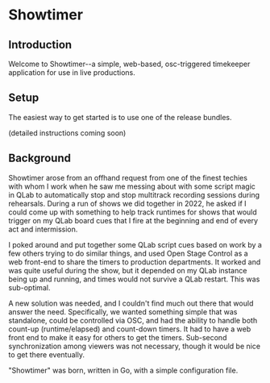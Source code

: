 # Showtimer
## Introduction
Welcome to Showtimer--a simple, web-based, osc-triggered timekeeper
application for use in live productions. 

## Setup
The easiest way to get started is to use one of the release bundles.

(detailed instructions coming soon)

## Background
Showtimer arose from an offhand request from one of the finest techies
with whom I work when he saw me messing about with some script magic
in QLab to automatically stop and stop multitrack recording sessions
during rehearsals. During a run of shows we did together in 2022, he 
asked if I could come up with something to help track runtimes for 
shows that would trigger on my QLab board cues that I fire at the 
beginning and end of every act and intermission. 

I poked around and put together some QLab script cues based on work
by a few others trying to do similar things, and used Open Stage
Control as a web front-end to share the timers to production 
departments. It worked and was quite useful during the show, but it
depended on my QLab instance being up and running, and times would
not survive a QLab restart. This was sub-optimal. 

A new solution was needed, and I couldn't find much out there that
would answer the need. Specifically, we wanted something simple
that was standalone, could be controlled via OSC, and had the ability
to handle both count-up (runtime/elapsed) and count-down timers. It
had to have a web front end to make it easy for others to get the 
timers. Sub-second synchronization among viewers was not necessary,
though it would be nice to get there eventually. 

"Showtimer" was born, written in Go, with a simple configuration 
file.
